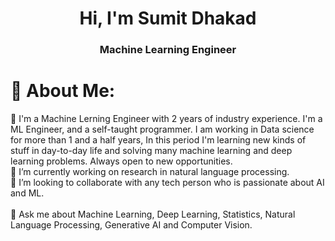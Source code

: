 
<h1 align="center">Hi, I'm Sumit Dhakad</h1>
<h3 align="center">Machine Learning Engineer</h3>


# 💫 About Me:
🤚 I'm a Machine Lerning Engineer with 2 years of industry experience.
I'm a ML Engineer, and a self-taught programmer. I am working in Data science for more than 1 and a half years, In this period I'm learning new kinds of stuff in day-to-day life and solving many machine learning and deep learning problems. Always open to new opportunities.<br>🔭 I’m currently working on research in natural language processing.<br>👯 I’m looking to collaborate with any tech person who is passionate about AI and ML.<br><br>💬 Ask me about Machine Learning, Deep Learning, Statistics, Natural Language Processing, Generative AI and Computer Vision.

